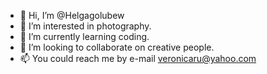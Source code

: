 - 👋 Hi, I’m @Helgagolubew
- 👀 I’m interested in photography.
- 🌱 I’m currently learning coding.
- 💞️ I’m looking to collaborate on creative people.
- 📫 You could reach me by e-mail veronicaru@yahoo.com

<!---
Helgagolubew/Helgagolubew is a ✨ special ✨ repository because its `README.md` (this file) appears on your GitHub profile.
You can click the Preview link to take a look at your changes.
--->
